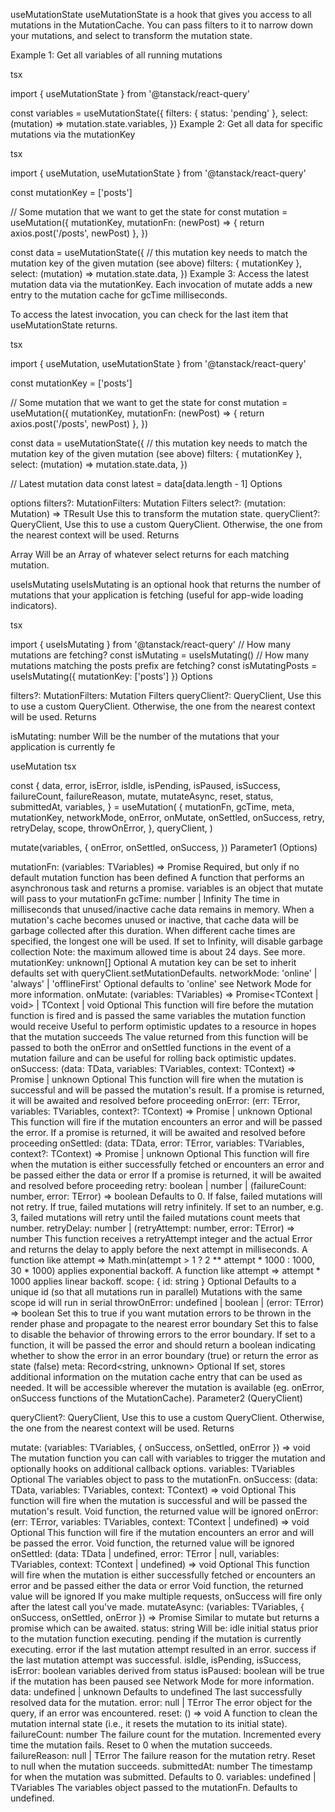
useMutationState
useMutationState is a hook that gives you access to all mutations in the MutationCache. You can pass filters to it to narrow down your mutations, and select to transform the mutation state.

Example 1: Get all variables of all running mutations

tsx

import { useMutationState } from '@tanstack/react-query'

const variables = useMutationState({
  filters: { status: 'pending' },
  select: (mutation) => mutation.state.variables,
})
Example 2: Get all data for specific mutations via the mutationKey

tsx

import { useMutation, useMutationState } from '@tanstack/react-query'

const mutationKey = ['posts']

// Some mutation that we want to get the state for
const mutation = useMutation({
  mutationKey,
  mutationFn: (newPost) => {
    return axios.post('/posts', newPost)
  },
})

const data = useMutationState({
  // this mutation key needs to match the mutation key of the given mutation (see above)
  filters: { mutationKey },
  select: (mutation) => mutation.state.data,
})
Example 3: Access the latest mutation data via the mutationKey. Each invocation of mutate adds a new entry to the mutation cache for gcTime milliseconds.

To access the latest invocation, you can check for the last item that useMutationState returns.

tsx

import { useMutation, useMutationState } from '@tanstack/react-query'

const mutationKey = ['posts']

// Some mutation that we want to get the state for
const mutation = useMutation({
  mutationKey,
  mutationFn: (newPost) => {
    return axios.post('/posts', newPost)
  },
})

const data = useMutationState({
  // this mutation key needs to match the mutation key of the given mutation (see above)
  filters: { mutationKey },
  select: (mutation) => mutation.state.data,
})

// Latest mutation data
const latest = data[data.length - 1]
Options

options
filters?: MutationFilters: Mutation Filters
select?: (mutation: Mutation) => TResult
Use this to transform the mutation state.
queryClient?: QueryClient,
Use this to use a custom QueryClient. Otherwise, the one from the nearest context will be used.
Returns

Array<TResult>
Will be an Array of whatever select returns for each matching mutation.

useIsMutating
useIsMutating is an optional hook that returns the number of mutations that your application is fetching (useful for app-wide loading indicators).

tsx

import { useIsMutating } from '@tanstack/react-query'
// How many mutations are fetching?
const isMutating = useIsMutating()
// How many mutations matching the posts prefix are fetching?
const isMutatingPosts = useIsMutating({ mutationKey: ['posts'] })
Options

filters?: MutationFilters: Mutation Filters
queryClient?: QueryClient,
Use this to use a custom QueryClient. Otherwise, the one from the nearest context will be used.
Returns

isMutating: number
Will be the number of the mutations that your application is currently fe

useMutation
tsx

const {
  data,
  error,
  isError,
  isIdle,
  isPending,
  isPaused,
  isSuccess,
  failureCount,
  failureReason,
  mutate,
  mutateAsync,
  reset,
  status,
  submittedAt,
  variables,
} = useMutation(
  {
    mutationFn,
    gcTime,
    meta,
    mutationKey,
    networkMode,
    onError,
    onMutate,
    onSettled,
    onSuccess,
    retry,
    retryDelay,
    scope,
    throwOnError,
  },
  queryClient,
)

mutate(variables, {
  onError,
  onSettled,
  onSuccess,
})
Parameter1 (Options)

mutationFn: (variables: TVariables) => Promise<TData>
Required, but only if no default mutation function has been defined
A function that performs an asynchronous task and returns a promise.
variables is an object that mutate will pass to your mutationFn
gcTime: number | Infinity
The time in milliseconds that unused/inactive cache data remains in memory. When a mutation's cache becomes unused or inactive, that cache data will be garbage collected after this duration. When different cache times are specified, the longest one will be used.
If set to Infinity, will disable garbage collection
Note: the maximum allowed time is about 24 days. See more.
mutationKey: unknown[]
Optional
A mutation key can be set to inherit defaults set with queryClient.setMutationDefaults.
networkMode: 'online' | 'always' | 'offlineFirst'
Optional
defaults to 'online'
see Network Mode for more information.
onMutate: (variables: TVariables) => Promise<TContext | void> | TContext | void
Optional
This function will fire before the mutation function is fired and is passed the same variables the mutation function would receive
Useful to perform optimistic updates to a resource in hopes that the mutation succeeds
The value returned from this function will be passed to both the onError and onSettled functions in the event of a mutation failure and can be useful for rolling back optimistic updates.
onSuccess: (data: TData, variables: TVariables, context: TContext) => Promise<unknown> | unknown
Optional
This function will fire when the mutation is successful and will be passed the mutation's result.
If a promise is returned, it will be awaited and resolved before proceeding
onError: (err: TError, variables: TVariables, context?: TContext) => Promise<unknown> | unknown
Optional
This function will fire if the mutation encounters an error and will be passed the error.
If a promise is returned, it will be awaited and resolved before proceeding
onSettled: (data: TData, error: TError, variables: TVariables, context?: TContext) => Promise<unknown> | unknown
Optional
This function will fire when the mutation is either successfully fetched or encounters an error and be passed either the data or error
If a promise is returned, it will be awaited and resolved before proceeding
retry: boolean | number | (failureCount: number, error: TError) => boolean
Defaults to 0.
If false, failed mutations will not retry.
If true, failed mutations will retry infinitely.
If set to an number, e.g. 3, failed mutations will retry until the failed mutations count meets that number.
retryDelay: number | (retryAttempt: number, error: TError) => number
This function receives a retryAttempt integer and the actual Error and returns the delay to apply before the next attempt in milliseconds.
A function like attempt => Math.min(attempt > 1 ? 2 ** attempt * 1000 : 1000, 30 * 1000) applies exponential backoff.
A function like attempt => attempt * 1000 applies linear backoff.
scope: { id: string }
Optional
Defaults to a unique id (so that all mutations run in parallel)
Mutations with the same scope id will run in serial
throwOnError: undefined | boolean | (error: TError) => boolean
Set this to true if you want mutation errors to be thrown in the render phase and propagate to the nearest error boundary
Set this to false to disable the behavior of throwing errors to the error boundary.
If set to a function, it will be passed the error and should return a boolean indicating whether to show the error in an error boundary (true) or return the error as state (false)
meta: Record<string, unknown>
Optional
If set, stores additional information on the mutation cache entry that can be used as needed. It will be accessible wherever the mutation is available (eg. onError, onSuccess functions of the MutationCache).
Parameter2 (QueryClient)

queryClient?: QueryClient,
Use this to use a custom QueryClient. Otherwise, the one from the nearest context will be used.
Returns

mutate: (variables: TVariables, { onSuccess, onSettled, onError }) => void
The mutation function you can call with variables to trigger the mutation and optionally hooks on additional callback options.
variables: TVariables
Optional
The variables object to pass to the mutationFn.
onSuccess: (data: TData, variables: TVariables, context: TContext) => void
Optional
This function will fire when the mutation is successful and will be passed the mutation's result.
Void function, the returned value will be ignored
onError: (err: TError, variables: TVariables, context: TContext | undefined) => void
Optional
This function will fire if the mutation encounters an error and will be passed the error.
Void function, the returned value will be ignored
onSettled: (data: TData | undefined, error: TError | null, variables: TVariables, context: TContext | undefined) => void
Optional
This function will fire when the mutation is either successfully fetched or encounters an error and be passed either the data or error
Void function, the returned value will be ignored
If you make multiple requests, onSuccess will fire only after the latest call you've made.
mutateAsync: (variables: TVariables, { onSuccess, onSettled, onError }) => Promise<TData>
Similar to mutate but returns a promise which can be awaited.
status: string
Will be:
idle initial status prior to the mutation function executing.
pending if the mutation is currently executing.
error if the last mutation attempt resulted in an error.
success if the last mutation attempt was successful.
isIdle, isPending, isSuccess, isError: boolean variables derived from status
isPaused: boolean
will be true if the mutation has been paused
see Network Mode for more information.
data: undefined | unknown
Defaults to undefined
The last successfully resolved data for the mutation.
error: null | TError
The error object for the query, if an error was encountered.
reset: () => void
A function to clean the mutation internal state (i.e., it resets the mutation to its initial state).
failureCount: number
The failure count for the mutation.
Incremented every time the mutation fails.
Reset to 0 when the mutation succeeds.
failureReason: null | TError
The failure reason for the mutation retry.
Reset to null when the mutation succeeds.
submittedAt: number
The timestamp for when the mutation was submitted.
Defaults to 0.
variables: undefined | TVariables
The variables object passed to the mutationFn.
Defaults to undefined.

